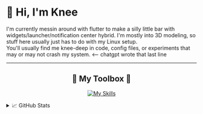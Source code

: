 # 👋 Hi, I'm Knee

I'm currently messin around with flutter to make a silly little bar with widgets/launcher/notification center hybrid. I'm mostly into 3D modeling, so stuff here usually just has to do with my Linux setup.  
You'll usually find me knee-deep in code, config files, or experiments that may or may not crash my system. <-- chatgpt wrote that last line

---

<h2 align="center">🔧 My Toolbox 🔧</h2>

<p align="center">
  <a href="https://skillicons.dev">
    <img src="https://skillicons.dev/icons?i=python,html,css,flutter,dart,figma,blender,ai,ps,godot,linux,arch&perline=6" alt="My Skills" />
  </a>
</p>


<details>
  <summary>📈 GitHub Stats</summary>
<p align="center">
  <img src="https://github-readme-stats.vercel.app/api?username=HumpityDumpityDumber&show_icons=true&theme=tokyonight&hide_title=true" alt="GitHub Stats" />
  <img src="https://streak-stats.demolab.com?user=HumpityDumpityDumber&theme=tokyonight" alt="GitHub Streak" />
</p>
</details>
